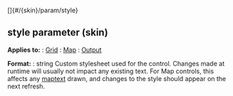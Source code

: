 []{#/{skin}/param/style}
  ## style parameter (skin)
  **Applies to:**
  :   [Grid](ref/%7Bskin%7D/control/grid)
  :   [Map](ref/%7Bskin%7D/control/map)
  :   [Output](ref/%7Bskin%7D/control/output)
  <!-- -->
  **Format:**
  :   string
  Custom stylesheet used for the control. Changes made at runtime will
  usually not impact any existing text.
  For Map controls, this affects any [maptext](ref/atom/var/maptext) drawn,
  and changes to the style should appear on the next refresh.